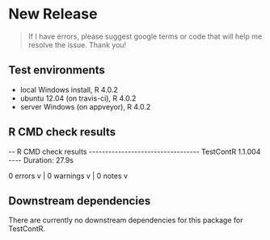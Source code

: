 # New Release
  > If I have errors, please suggest google terms or code that will help me resolve the issue.  Thank you!
  
## Test environments 
* local Windows install, R 4.0.2
* ubuntu 12.04 (on travis-ci), R 4.0.2
* server Windows (on appveyor), R 4.0.2

## R CMD check results
-- R CMD check results ---------------------------------- TestContR 1.1.004 ----
Duration: 27.9s

0 errors v | 0 warnings v | 0 notes v

## Downstream dependencies
There are currently no downstream dependencies for this package for TestContR.
